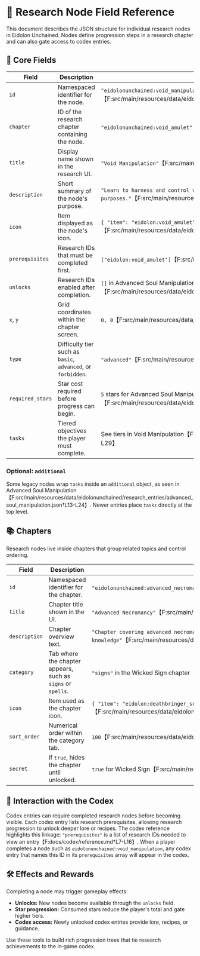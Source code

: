# 📖 Research Node Field Reference

This document describes the JSON structure for individual research nodes in Eidolon Unchained. Nodes define progression steps in a research chapter and can also gate access to codex entries.

## 🧱 Core Fields

| Field | Description | Example |
|-------|-------------|---------|
| `id` | Namespaced identifier for the node. | `"eidolonunchained:void_manipulation"` from Void Manipulation【F:src/main/resources/data/eidolonunchained/research_entries/void_walker.json†L2-L3】 |
| `chapter` | ID of the research chapter containing the node. | `"eidolonunchained:void_amulet"`【F:src/main/resources/data/eidolonunchained/research_entries/void_walker.json†L3】 |
| `title` | Display name shown in the research UI. | `"Void Manipulation"`【F:src/main/resources/data/eidolonunchained/research_entries/void_walker.json†L4】 |
| `description` | Short summary of the node's purpose. | `"Learn to harness and control void energies for advanced magical purposes."`【F:src/main/resources/data/eidolonunchained/research_entries/void_walker.json†L5】 |
| `icon` | Item displayed as the node's icon. | `{ "item": "eidolon:void_amulet" }`【F:src/main/resources/data/eidolonunchained/research_entries/void_walker.json†L6】 |
| `prerequisites` | Research IDs that must be completed first. | `["eidolon:void_amulet"]`【F:src/main/resources/data/eidolonunchained/research_entries/void_walker.json†L7】 |
| `unlocks` | Research IDs enabled after completion. | `[]` in Advanced Soul Manipulation, meaning no further unlocks【F:src/main/resources/data/eidolonunchained/research_entries/advanced_soul_manipulation.json†L7-L8】 |
| `x`, `y` | Grid coordinates within the chapter screen. | `0, 0`【F:src/main/resources/data/eidolonunchained/research_entries/advanced_soul_manipulation.json†L9-L10】 |
| `type` | Difficulty tier such as `basic`, `advanced`, or `forbidden`. | `"advanced"`【F:src/main/resources/data/eidolonunchained/research_entries/advanced_soul_manipulation.json†L11】 |
| `required_stars` | Star cost required before progress can begin. | `5` stars for Advanced Soul Manipulation【F:src/main/resources/data/eidolonunchained/research_entries/advanced_soul_manipulation.json†L12】 |
| `tasks` | Tiered objectives the player must complete. | See tiers in Void Manipulation【F:src/main/resources/data/eidolonunchained/research_entries/void_walker.json†L13-L29】 |

### Optional: `additional`
Some legacy nodes wrap `tasks` inside an `additional` object, as seen in Advanced Soul Manipulation【F:src/main/resources/data/eidolonunchained/research_entries/advanced_soul_manipulation.json†L13-L24】. Newer entries place `tasks` directly at the top level.

## 📚 Chapters
Research nodes live inside chapters that group related topics and control ordering.

| Field | Description | Example |
|-------|-------------|---------|
| `id` | Namespaced identifier for the chapter. | `"eidolonunchained:advanced_necromancy"`【F:src/main/resources/data/eidolonunchained/research_chapters/advanced_necromancy.json†L2】 |
| `title` | Chapter title shown in the UI. | `"Advanced Necromancy"`【F:src/main/resources/data/eidolonunchained/research_chapters/advanced_necromancy.json†L3】 |
| `description` | Chapter overview text. | `"Chapter covering advanced necromantic techniques and forbidden knowledge"`【F:src/main/resources/data/eidolonunchained/research_chapters/advanced_necromancy.json†L4】 |
| `category` | Tab where the chapter appears, such as `signs` or `spells`. | `"signs"` in the Wicked Sign chapter【F:src/main/resources/data/eidolonunchained/research_chapters/wicked_sign.json†L5】 |
| `icon` | Item used as the chapter icon. | `{ "item": "eidolon:deathbringer_scythe" }`【F:src/main/resources/data/eidolonunchained/research_chapters/advanced_necromancy.json†L6-L7】 |
| `sort_order` | Numerical order within the category tab. | `100`【F:src/main/resources/data/eidolonunchained/research_chapters/advanced_necromancy.json†L9】 |
| `secret` | If `true`, hides the chapter until unlocked. | `true` for Wicked Sign【F:src/main/resources/data/eidolonunchained/research_chapters/wicked_sign.json†L9-L10】 |

## 🔗 Interaction with the Codex
Codex entries can require completed research nodes before becoming visible. Each codex entry lists research prerequisites, allowing research progression to unlock deeper lore or recipes. The codex reference highlights this linkage: `"prerequisites"` is a list of research IDs needed to view an entry【F:docs/codex/reference.md†L7-L16】. When a player completes a node such as `eidolonunchained:void_manipulation`, any codex entry that names this ID in its `prerequisites` array will appear in the codex.

## 🛠️ Effects and Rewards
Completing a node may trigger gameplay effects:

- **Unlocks:** New nodes become available through the `unlocks` field.
- **Star progression:** Consumed stars reduce the player's total and gate higher tiers.
- **Codex access:** Newly unlocked codex entries provide lore, recipes, or guidance.

Use these tools to build rich progression trees that tie research achievements to the in‑game codex.

